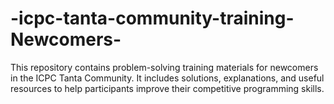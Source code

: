 # -icpc-tanta-community-training-Newcomers-
This repository contains problem-solving training materials for newcomers in the ICPC Tanta Community. It includes solutions, explanations, and useful resources to help participants improve their competitive programming skills.
